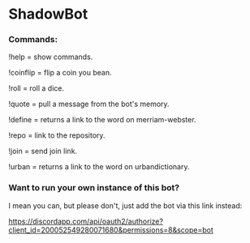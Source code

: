 # ShadowBot
### Commands:

!help = show commands.

!coinflip = flip a coin you bean.

!roll = roll a dice.

!quote = pull a message from the bot's memory.

!define = returns a link to the word on merriam-webster.

!repo = link to the repository.

!join = send join link.

!urban = returns a link to the word on urbandictionary.

### Want to run your own instance of this bot?

I mean you can, but please don't, just add the bot via this link instead:

https://discordapp.com/api/oauth2/authorize?client_id=200052549280071680&permissions=8&scope=bot
